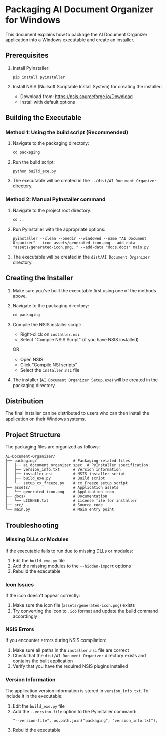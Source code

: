# Packaging AI Document Organizer for Windows

This document explains how to package the AI Document Organizer application into a Windows executable and create an installer.

## Prerequisites

1. Install PyInstaller:
   ```
   pip install pyinstaller
   ```

2. Install NSIS (Nullsoft Scriptable Install System) for creating the installer:
   - Download from: https://nsis.sourceforge.io/Download
   - Install with default options

## Building the Executable

### Method 1: Using the build script (Recommended)

1. Navigate to the packaging directory:
   ```
   cd packaging
   ```

2. Run the build script:
   ```
   python build_exe.py
   ```

3. The executable will be created in the `../dist/AI Document Organizer` directory.

### Method 2: Manual PyInstaller command

1. Navigate to the project root directory:
   ```
   cd ..
   ```

2. Run PyInstaller with the appropriate options:
   ```
   pyinstaller --clean --onedir --windowed --name "AI Document Organizer" --icon assets/generated-icon.png --add-data "assets/generated-icon.png;." --add-data "docs;docs" main.py
   ```

3. The executable will be created in the `dist/AI Document Organizer` directory.

## Creating the Installer

1. Make sure you've built the executable first using one of the methods above.

2. Navigate to the packaging directory:
   ```
   cd packaging
   ```

3. Compile the NSIS installer script:
   - Right-click on `installer.nsi`
   - Select "Compile NSIS Script" (if you have NSIS installed)

   OR

   - Open NSIS
   - Click "Compile NSI scripts"
   - Select the `installer.nsi` file

4. The installer (`AI Document Organizer Setup.exe`) will be created in the packaging directory.

## Distribution

The final installer can be distributed to users who can then install the application on their Windows systems.

## Project Structure

The packaging files are organized as follows:

```
AI-Document-Organizer/
├── packaging/                # Packaging-related files
│   ├── ai_document_organizer.spec  # PyInstaller specification
│   ├── version_info.txt      # Version information
│   ├── installer.nsi         # NSIS installer script
│   ├── build_exe.py          # Build script
│   └── setup_cx_freeze.py    # cx_Freeze setup script
├── assets/                   # Application assets
│   └── generated-icon.png    # Application icon
├── docs/                     # Documentation
│   └── LICENSE.txt           # License file for installer
├── src/                      # Source code
└── main.py                   # Main entry point
```

## Troubleshooting

### Missing DLLs or Modules

If the executable fails to run due to missing DLLs or modules:

1. Edit the `build_exe.py` file
2. Add the missing modules to the `--hidden-import` options
3. Rebuild the executable

### Icon Issues

If the icon doesn't appear correctly:

1. Make sure the icon file (`assets/generated-icon.png`) exists
2. Try converting the icon to `.ico` format and update the build command accordingly

### NSIS Errors

If you encounter errors during NSIS compilation:

1. Make sure all paths in the `installer.nsi` file are correct
2. Check that the `dist/AI Document Organizer` directory exists and contains the built application
3. Verify that you have the required NSIS plugins installed

### Version Information

The application version information is stored in `version_info.txt`. To include it in the executable:

1. Edit the `build_exe.py` file
2. Add the `--version-file` option to the PyInstaller command:
   ```
   "--version-file", os.path.join("packaging", "version_info.txt"),
   ```
3. Rebuild the executable